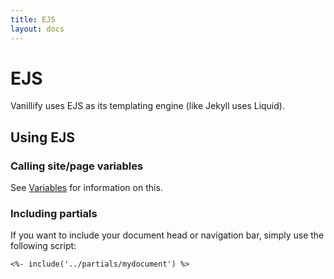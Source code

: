 ```yaml
---
title: EJS
layout: docs
---
```


# EJS

Vanillify uses EJS as its templating engine (like Jekyll uses Liquid).

## Using EJS

### Calling site/page variables
See [Variables](/docs/variables) for information on this.

### Including partials
If you want to include your document head or navigation bar, simply use the following script:
````
<%- include('../partials/mydocument') %>
````
